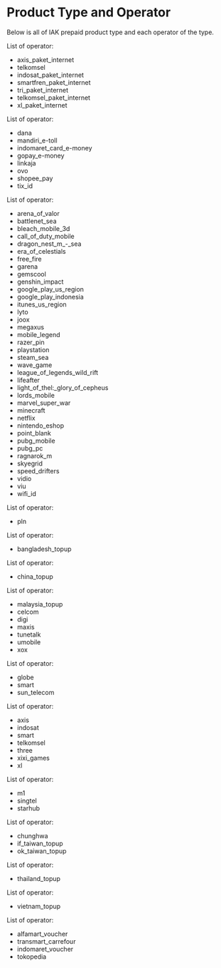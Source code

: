 # Product Type and Operator

Below is all of IAK prepaid product type and each operator of the type.

<!--
type: tab
title: data
-->

List of operator:

  - axis_paket_internet
  - telkomsel
  - indosat_paket_internet
  - smartfren_paket_internet
  - tri_paket_internet
  - telkomsel_paket_internet
  - xl_paket_internet

<!--
type: tab
title: etoll
-->

List of operator:

  - dana
  - mandiri_e-toll
  - indomaret_card_e-money
  - gopay_e-money
  - linkaja
  - ovo
  - shopee_pay
  - tix_id

<!--
type: tab
title: game
-->

List of operator:

  - arena_of_valor
  - battlenet_sea
  - bleach_mobile_3d
  - call_of_duty_mobile
  - dragon_nest\_m\_-_sea
  - era_of_celestials
  - free_fire
  - garena
  - gemscool
  - genshin_impact
  - google_play_us_region
  - google_play_indonesia
  - itunes_us_region
  - lyto
  - joox
  - megaxus
  - mobile_legend
  - razer_pin
  - playstation
  - steam_sea
  - wave_game
  - league_of_legends_wild_rift
  - lifeafter
  - light_of_thel:_glory_of_cepheus
  - lords_mobile
  - marvel_super_war
  - minecraft
  - netflix
  - nintendo_eshop
  - point_blank
  - pubg_mobile
  - pubg_pc
  - ragnarok_m
  - skyegrid
  - speed_drifters
  - vidio
  - viu
  - wifi_id

<!--
type: tab
title: pln
-->

List of operator:

  - pln

<!--
type: tab
title: bangladesh
-->

List of operator:

  - bangladesh_topup

<!--
type: tab
title: china
-->

List of operator:

  - china_topup

<!--
type: tab
title: malaysia
-->

List of operator:

  - malaysia_topup
  - celcom
  - digi
  - maxis
  - tunetalk
  - umobile
  - xox

<!--
type: tab
title: philipines
-->

List of operator:

  - globe
  - smart
  - sun_telecom

<!--
type: tab
title: pulsa
-->

List of operator:

  - axis
  - indosat
  - smart
  - telkomsel
  - three
  - xixi_games
  - xl

<!--
type: tab
title: singapore
-->

List of operator:

  - m1
  - singtel
  - starhub

<!--
type: tab
title: taiwan
-->

List of operator:

  - chunghwa
  - if_taiwan_topup
  - ok_taiwan_topup

<!--
type: tab
title: thailand
-->

List of operator:

  - thailand_topup

<!--
type: tab
title: vietnam
-->

List of operator:

  - vietnam_topup

<!--
type: tab
title: voucher
-->

List of operator:

  - alfamart_voucher
  - transmart_carrefour
  - indomaret_voucher
  - tokopedia

<!-- type: tab-end -->
